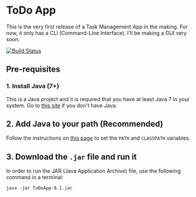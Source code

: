 # ToDo App

This is the very first release of a Task Management App in the making. For now, it only has a CLI (Command-Line Interface). I'll be making a GUI very soon.

[![Build Status](https://travis-ci.org/Subh0m0y/ToDoApp.svg?branch=master)](https://travis-ci.org/Subh0m0y/ToDoApp)
## Pre-requisites

### 1. Install Java (7+)

This is a Java project and it is required that you have at least Java 7 in your system.
Go to [this site](https://java.com/en/download/) if you don't have Java.

## 2. Add Java to your path (Recommended)

Follow the instructions on [this page](https://docs.oracle.com/javase/tutorial/essential/environment/paths.html) to set the `PATH` and `CLASSPATH` variables.

## 3. Download the `.jar` file and run it

In order to run the JAR (Java Application Archive) file, use the following command in a terminal:

```
java -jar ToDoApp-0.1.jar
```
